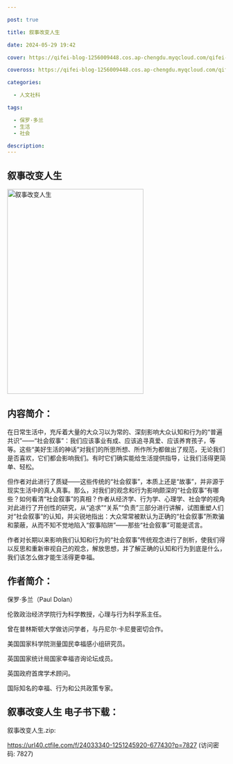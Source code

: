 ```yaml
---

post: true

title: 叙事改变人生

date: 2024-05-29 19:42

cover: https://qifei-blog-1256009448.cos.ap-chengdu.myqcloud.com/qifei-blog/64f83a66661c6c8e54f51311.jpg

coveross: https://qifei-blog-1256009448.cos.ap-chengdu.myqcloud.com/qifei-blog/64f83a66661c6c8e54f51311.jpg

categories:

  - 人文社科

tags:

  - 保罗·多兰
  - 生活
  - 社会

description:
---
```


## 叙事改变人生

<img alt="叙事改变人生 " class="aligncenter loaded" data-was-processed="true" decoding="async" fetchpriority="high" height="471" src="https://qifei-blog-1256009448.cos.ap-chengdu.myqcloud.com/qifei-blog/64f83a66661c6c8e54f51311.jpg" style="cursor: zoom-in;" width="314"/>

## 内容简介：

在日常生活中，充斥着大量的大众习以为常的、深刻影响大众认知和行为的“普遍共识”——“社会叙事”：我们应该事业有成、应该追寻真爱、应该养育孩子，等等。这些“美好生活的神话”对我们的所思所想、所作所为都做出了规范，无论我们是否喜欢，它们都会影响我们。有时它们确实能给生活提供指导，让我们活得更简单、轻松。

但作者对此进行了质疑——这些传统的“社会叙事”，本质上还是“故事”，并非源于现实生活中的真人真事。那么，对我们的观念和行为影响颇深的“社会叙事”有哪些？如何看清“社会叙事”的真相？作者从经济学、行为学、心理学、社会学的视角对此进行了开创性的研究，从“追求”“关系”“负责”三部分进行讲解，试图重塑人们对“社会叙事”的认知，并尖锐地指出：大众常常被默认为正确的“社会叙事”所欺骗和蒙蔽，从而不知不觉地陷入“叙事陷阱”——那些“社会叙事”可能是谎言。

作者对长期以来影响我们认知和行为的“社会叙事”传统观念进行了剖析，使我们得以反思和重新审视自己的观念，解放思想，并了解正确的认知和行为到底是什么，我们该怎么做才能生活得更幸福。

## 作者简介：

保罗·多兰（Paul Dolan）

伦敦政治经济学院行为科学教授，心理与行为科学系主任。

曾在普林斯顿大学做访问学者，与丹尼尔·卡尼曼密切合作。

美国国家科学院测量国民幸福感小组研究员。

英国国家统计局国家幸福咨询论坛成员。

英国政府首席学术顾问。

国际知名的幸福、行为和公共政策专家。

## 叙事改变人生 电子书下载：

叙事改变人生.zip: 

https://url40.ctfile.com/f/24033340-1251245920-677430?p=7827 (访问密码: 7827)
